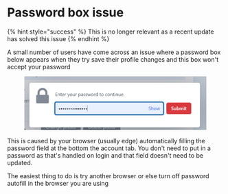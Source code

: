 # Password box issue

{% hint style="success" %}
This is no longer relevant as a recent update has solved this issue&#x20;
{% endhint %}

A small number of users have come across an issue where a password box below appears when they try save their profile changes and this box won't accept your password&#x20;

<div align="left"><figure><img src=".gitbook/assets/password .png" alt=""><figcaption></figcaption></figure></div>

This is caused by your browser (usually edge) automatically filling the password field at the bottom the account tab. You don't need to put in a password as that's handled on login and that field doesn't need to be updated.&#x20;

The easiest thing to do is try another browser or else turn off password autofill in the browser you are using&#x20;



